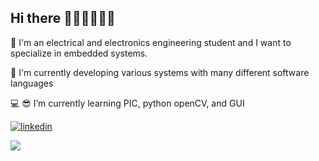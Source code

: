
## Hi there 👋🏼👋🏼👋🏼

🎯 I'm an electrical and electronics engineering student and I want to specialize in embedded systems.

🔭 I'm currently developing various systems with many different software languages

💻 😎 I’m currently learning PIC, python openCV, and GUI 

[![linkedin](https://img.shields.io/badge/Linkedin-000000?style=for-the-badge&logo=Linkedin&logoColor=white)](https://www.linkedin.com/in/eminayy%C4%B1ld%C4%B1z)

<img src="https://github-readme-stats.vercel.app/api?username=EminAyyildiz&&show_icons=true&title_color=ffffff&icon_color=bb2acf&text_color=daf7dc&bg_color=151515">
